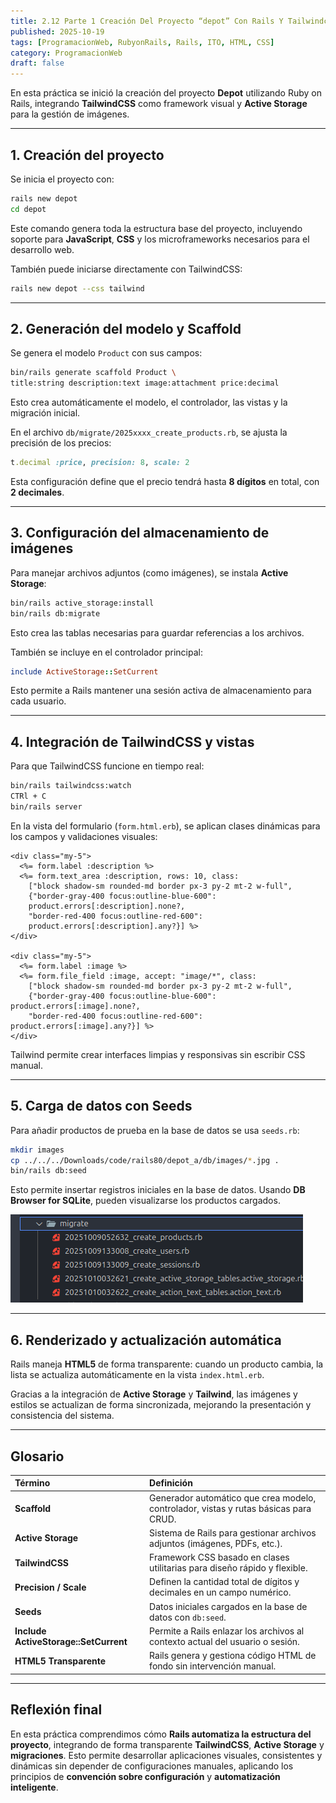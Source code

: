 ```yaml
---
title: 2.12 Parte 1 Creación Del Proyecto “depot” Con Rails Y Tailwindcss
published: 2025-10-19
tags: [ProgramacionWeb, RubyonRails, Rails, ITO, HTML, CSS]
category: ProgramacionWeb
draft: false
---
```



En esta práctica se inició la creación del proyecto **Depot** utilizando Ruby on Rails, integrando **TailwindCSS** como framework visual y **Active Storage** para la gestión de imágenes.

---

## **1. Creación del proyecto**

Se inicia el proyecto con:

```bash
rails new depot
cd depot
```

Este comando genera toda la estructura base del proyecto, incluyendo soporte para **JavaScript**, **CSS** y los microframeworks necesarios para el desarrollo web.

También puede iniciarse directamente con TailwindCSS:

```bash
rails new depot --css tailwind
```

---

## **2. Generación del modelo y Scaffold**

Se genera el modelo `Product` con sus campos:

```bash
bin/rails generate scaffold Product \
title:string description:text image:attachment price:decimal
```

Esto crea automáticamente el modelo, el controlador, las vistas y la migración inicial.

En el archivo `db/migrate/2025xxxx_create_products.rb`, se ajusta la precisión de los precios:

```ruby
t.decimal :price, precision: 8, scale: 2
```

Esta configuración define que el precio tendrá hasta **8 dígitos** en total, con **2 decimales**.

---

## **3. Configuración del almacenamiento de imágenes**

Para manejar archivos adjuntos (como imágenes), se instala **Active Storage**:

```bash
bin/rails active_storage:install
bin/rails db:migrate
```

Esto crea las tablas necesarias para guardar referencias a los archivos.

También se incluye en el controlador principal:

```ruby
include ActiveStorage::SetCurrent
```

Esto permite a Rails mantener una sesión activa de almacenamiento para cada usuario.

---

## **4. Integración de TailwindCSS y vistas**

Para que TailwindCSS funcione en tiempo real:

```bash
bin/rails tailwindcss:watch
CTRl + C
bin/rails server
```

En la vista del formulario (`form.html.erb`), se aplican clases dinámicas para los campos y validaciones visuales:

```erb
<div class="my-5">
  <%= form.label :description %>
  <%= form.text_area :description, rows: 10, class:
    ["block shadow-sm rounded-md border px-3 py-2 mt-2 w-full",
    {"border-gray-400 focus:outline-blue-600":
    product.errors[:description].none?,
    "border-red-400 focus:outline-red-600":
    product.errors[:description].any?}] %>
</div>

<div class="my-5">
  <%= form.label :image %>
  <%= form.file_field :image, accept: "image/*", class:
    ["block shadow-sm rounded-md border px-3 py-2 mt-2 w-full",
    {"border-gray-400 focus:outline-blue-600": product.errors[:image].none?,
    "border-red-400 focus:outline-red-600": product.errors[:image].any?}] %>
</div>
```

Tailwind permite crear interfaces limpias y responsivas sin escribir CSS manual.

---

## **5. Carga de datos con Seeds**

Para añadir productos de prueba en la base de datos se usa `seeds.rb`:

```bash
mkdir images
cp ../../../Downloads/code/rails80/depot_a/db/images/*.jpg .
bin/rails db:seed
```

Esto permite insertar registros iniciales en la base de datos.
Usando **DB Browser for SQLite**, pueden visualizarse los productos cargados.

![](./Adjuntos/Pasted%20image%2020251016122046.png)

---

## **6. Renderizado y actualización automática**

Rails maneja **HTML5** de forma transparente: cuando un producto cambia, la lista se actualiza automáticamente en la vista `index.html.erb`.

Gracias a la integración de **Active Storage** y **Tailwind**, las imágenes y estilos se actualizan de forma sincronizada, mejorando la presentación y consistencia del sistema.

---

## **Glosario**

| Término                               | Definición                                                                           |
| :------------------------------------ | :----------------------------------------------------------------------------------- |
| **Scaffold**                          | Generador automático que crea modelo, controlador, vistas y rutas básicas para CRUD. |
| **Active Storage**                    | Sistema de Rails para gestionar archivos adjuntos (imágenes, PDFs, etc.).            |
| **TailwindCSS**                       | Framework CSS basado en clases utilitarias para diseño rápido y flexible.            |
| **Precision / Scale**                 | Definen la cantidad total de dígitos y decimales en un campo numérico.               |
| **Seeds**                             | Datos iniciales cargados en la base de datos con `db:seed`.                          |
| **Include ActiveStorage::SetCurrent** | Permite a Rails enlazar los archivos al contexto actual del usuario o sesión.        |
| **HTML5 Transparente**                | Rails genera y gestiona código HTML de fondo sin intervención manual.                |

---

## **Reflexión final**

En esta práctica comprendimos cómo **Rails automatiza la estructura del proyecto**, integrando de forma transparente **TailwindCSS**, **Active Storage** y **migraciones**.
Esto permite desarrollar aplicaciones visuales, consistentes y dinámicas sin depender de configuraciones manuales, aplicando los principios de **convención sobre configuración** y **automatización inteligente**.
